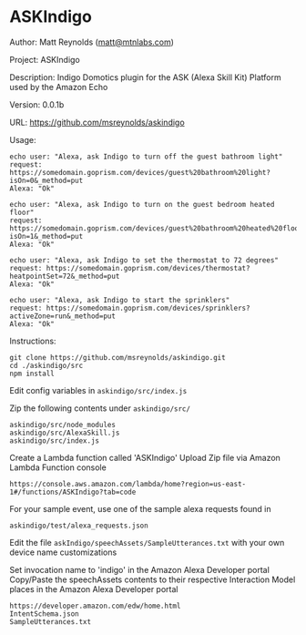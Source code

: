 # ASKIndigo
Author: Matt Reynolds (matt@mtnlabs.com)

Project: ASKIndigo

Description: Indigo Domotics plugin for the ASK (Alexa Skill Kit) Platform used by the Amazon Echo

Version: 0.0.1b

URL: https://github.com/msreynolds/askindigo

Usage:
```
echo user: "Alexa, ask Indigo to turn off the guest bathroom light"
request: https://somedomain.goprism.com/devices/guest%20bathroom%20light?isOn=0&_method=put
Alexa: "Ok"

echo user: "Alexa, ask Indigo to turn on the guest bedroom heated floor"
request: https://somedomain.goprism.com/devices/guest%20bathroom%20heated%20floor?isOn=1&_method=put
Alexa: "Ok"

echo user: "Alexa, ask Indigo to set the thermostat to 72 degrees"
request: https://somedomain.goprism.com/devices/thermostat?heatpointSet=72&_method=put
Alexa: "Ok"

echo user: "Alexa, ask Indigo to start the sprinklers"
request: https://somedomain.goprism.com/devices/sprinklers?activeZone=run&_method=put
Alexa: "Ok"
```

Instructions:

```
git clone https://github.com/msreynolds/askindigo.git
cd ./askindigo/src
npm install
```

Edit config variables in ```askindigo/src/index.js```

Zip the following contents under ```askindigo/src/```

```
askindigo/src/node_modules
askindigo/src/AlexaSkill.js
askindigo/src/index.js
```

Create a Lambda function called 'ASKIndigo'
Upload Zip file via Amazon Lambda Function console
```
https://console.aws.amazon.com/lambda/home?region=us-east-1#/functions/ASKIndigo?tab=code
```

For your sample event, use one of the sample alexa requests found in
```
askindigo/test/alexa_requests.json
```

Edit the file ```askIndigo/speechAssets/SampleUtterances.txt``` with your own device name customizations

Set invocation name to 'indigo' in the Amazon Alexa Developer portal
Copy/Paste the speechAssets contents to their respective Interaction Model places in the Amazon Alexa Developer portal
```
https://developer.amazon.com/edw/home.html
IntentSchema.json
SampleUtterances.txt
```


